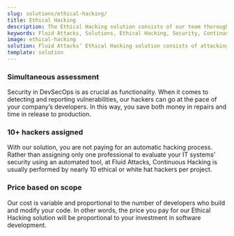 ```yaml
---
slug: solutions/ethical-hacking/
title: Ethical Hacking
description: The Ethical Hacking solution consists of our team thoroughly evaluating your systems to identify vulnerabilities that could be exploited by malicious hackers.
keywords: Fluid Attacks, Solutions, Ethical Hacking, Security, Continuous Hacking, Vulnerability
image: ethical-hacking
solution: Fluid Attacks’ Ethical Hacking solution consists of attacking diverse systems with the aim of discovering vulnerabilities that could be exploited by malicious hackers to generate significant damage to a company. Our certified ethical hackers use methods and tools in a similar way to unethical hackers. However, the difference is that our hackers first obtain your permission and then access your IT infrastructure, applications, or source code in order to collect and analyze information that can be useful to improve your organization’s data protection and defense.
template: solution
---
```


<div class="sect2">

### Simultaneous assessment

Security in DevSecOps is as crucial as functionality. When it comes to
detecting and reporting vulnerabilities, our hackers can go at the pace
of your company’s developers. In this way, you save both money in
repairs and time in release to production.

</div>

<div class="sect2">

### 10+ hackers assigned

With our solution, you are not paying for an automatic hacking process.
Rather than assigning only one professional to evaluate your IT systems’
security using an automated tool, at Fluid Attacks, Continuous Hacking
is usually performed by nearly 10 ethical or white hat hackers per
project.

</div>

<div class="sect2">

### Price based on scope

Our cost is variable and proportional to the number of developers who
build and modify your code. In other words, the price you pay for our
Ethical Hacking solution will be proportional to your investment in
software development.

</div>
